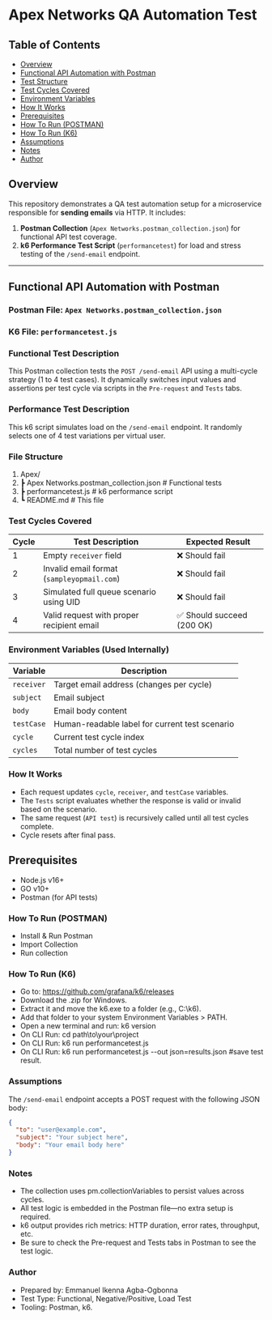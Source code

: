 # Apex Networks QA Automation Test

## Table of Contents
- [Overview](#overview)
- [Functional API Automation with Postman](#functional-api-automation-with-postman)
- [Test Structure](#test-structure)
- [Test Cycles Covered](#test-cycles-covered)
- [Environment Variables](#environment-variables)
- [How It Works](#how-it-works)
- [Prerequisites](#prerequisites)
- [How To Run (POSTMAN)](#how-to-run-postman)
- [How To Run (K6)](#how-to-run-k6)
- [Assumptions](#assumptions)
- [Notes](#notes)
- [Author](#author)

## Overview

This repository demonstrates a QA test automation setup for a microservice responsible for **sending emails** via HTTP. It includes:

1. **Postman Collection** (`Apex Networks.postman_collection.json`) for functional API test coverage.
2. **k6 Performance Test Script** (`performancetest`) for load and stress testing of the `/send-email` endpoint.

---

## Functional API Automation with Postman

### Postman File:   `Apex Networks.postman_collection.json`
### K6 File:        `performancetest.js`

### Functional Test Description
This Postman collection tests the `POST /send-email` API using a multi-cycle strategy (1 to 4 test cases). It dynamically switches input values and assertions per test cycle via scripts in the `Pre-request` and `Tests` tabs.

### Performance Test Description
This k6 script simulates load on the `/send-email` endpoint. It randomly selects one of 4 test variations per virtual user.

### File Structure
1. Apex/
2.  ┣ Apex Networks.postman_collection.json  # Functional tests
3.  ┣ performancetest.js                     # k6 performance script
4.  ┗ README.md                              # This file

### Test Cycles Covered

| Cycle | Test Description                                      | Expected Result           |
|-------|--------------------------------------------------------|---------------------------|
| 1     | Empty `receiver` field                                 | ❌ Should fail             |
| 2     | Invalid email format (`sampleyopmail.com`)             | ❌ Should fail             |
| 3     | Simulated full queue scenario using UID                | ❌ Should fail             |
| 4     | Valid request with proper recipient email              | ✅ Should succeed (200 OK) |

### Environment Variables (Used Internally)

| Variable   | Description                                     |
|------------|-------------------------------------------------|
| `receiver` | Target email address (changes per cycle)        |
| `subject`  | Email subject                                   |
| `body`     | Email body content                              |
| `testCase` | Human-readable label for current test scenario  |
| `cycle`    | Current test cycle index                        |
| `cycles`   | Total number of test cycles                     |

### How It Works
- Each request updates `cycle`, `receiver`, and `testCase` variables.
- The `Tests` script evaluates whether the response is valid or invalid based on the scenario.
- The same request (`API test`) is recursively called until all test cycles complete.
- Cycle resets after final pass.

## Prerequisites
- Node.js v16+
- GO v10+
- Postman (for API tests)

### How To Run (POSTMAN)
- Install & Run Postman
- Import Collection
- Run collection

### How To Run (K6)
- Go to: https://github.com/grafana/k6/releases
- Download the .zip for Windows.
- Extract it and move the k6.exe to a folder (e.g., C:\k6\).
- Add that folder to your system Environment Variables > PATH.
- Open a new terminal and run: k6 version
- On CLI Run: cd path\to\your\project
- On CLI Run: k6 run performancetest.js
- On CLI Run: k6 run performancetest.js --out json=results.json #save test result.

### Assumptions
The `/send-email` endpoint accepts a POST request with the following JSON body:

```json
{
  "to": "user@example.com",
  "subject": "Your subject here",
  "body": "Your email body here"
}
```

### Notes
- The collection uses pm.collectionVariables to persist values across cycles.
- All test logic is embedded in the Postman file—no extra setup is required.
- k6 output provides rich metrics: HTTP duration, error rates, throughput, etc.
- Be sure to check the Pre-request and Tests tabs in Postman to see the test logic.

### Author
- Prepared by: Emmanuel Ikenna Agba-Ogbonna
- Test Type: Functional, Negative/Positive, Load Test
- Tooling: Postman, k6.